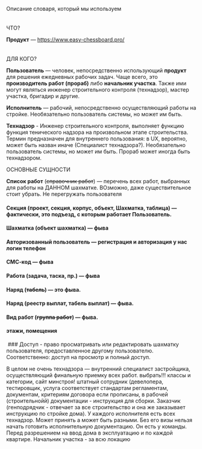 Описание словаря, который мы используем
<br>
<br>
<br>
ЧТО?

**Продукт** — https://www.easy-chessboard.pro/
<br>
<br>
<br>
ДЛЯ КОГО?

**Пользователь** — человек, непосредственно использующий **продукт** для решения ежедневных рабочих задач. Чаще всего, это **производитель работ (прораб)** либо **начальник участка**. Также ими могут являться инженер строительного контроля (технадзор), мастер участка, бригадир и другие.

**Исполнитель** — рабочий, непосредственно осуществляющий работы на стройке. Необязательно пользователь системы, но может им быть.

**Технадзор** - Инженер строительного контроля, выполняет функцию функция тенического надзора на произвольном этапе строительства. Термин предназначен для внутреннего пользования: в UX, вероятно, может быть назван иначе (Специалист технадзора?). Необязательно пользователь системы, но может им быть. Прораб может иногда быть технадзором.

ОСНОВНЫЕ СУЩНОСТИ

**Список работ** (~~справочник работ~~) — перечень всех работ, выбранных для работы на ДАННОМ  шахматке. 
ВОзможно, даже существительное стоит убрать. Не перегружать пользователя

#### Секция (проект, секция, корпус, объект, Шахматка, таблица) — фактически, это подъезд, с которым работает Пользователь.
#### Шахматка (объект шахматка) — фыва 

#### Авторизованный пользователь — регистрация и авторизация у нас логин телефон
#### СМС-код — фыва
#### Работа (задача, таска, пр.) — фыва


#### Наряд (~~табель~~) — это фыва.
#### Наряд (реестр выплат, табель выплат) — фыва.
#### Вид работ (~~группа работ~~) — фыва.

#### этажи, помещения

 ### Доступ - право просматривать или редактировать шахматку пользователя, предоставленное другому пользователю. Соответственно: доступ на просмотр и полный доступ.






В целом не очень технадзора — внутренний специалист застройщика, осуществляющий финальную приемку всех работ. выбрать!!! классы и категории, сайт минстроя! штатный сотрудник (девелопера, тестировщик, услуга соответствует стандартам регламентам, документам, критериям договора если прописаны, в рабочей (строительнойй) документации - инструкция для сборки. Заказчик (генподрядчик - отвечает за все строительство и она же заказывает инструкцию по стройке дома). У каждого исполнителя есть всех технадзор. Может принять а может быть разными. Без его визы нельзя начать готовить исполнительную документацию. Он есть у команды.
Перед разрешением на ввод дома в эксплуатацию и по каждой квартире. 
Начальник участка - за всю локацию

